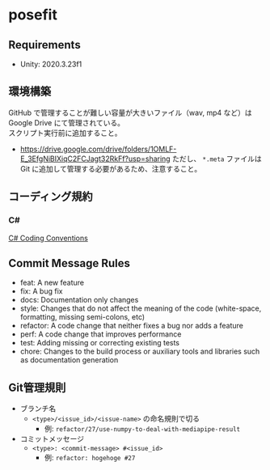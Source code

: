 # posefit

## Requirements
* Unity: 2020.3.23f1

## 環境構築
GitHub で管理することが難しい容量が大きいファイル（wav, mp4 など）は Google Drive にて管理されている。  
スクリプト実行前に追加すること。
* https://drive.google.com/drive/folders/1OMLF-E_3EfgNiBIXiqC2FCJagt32RkFf?usp=sharing
ただし、 `*.meta` ファイルは Git に追加して管理する必要があるため、注意すること。

## コーディング規約
### C#
[C# Coding Conventions](https://docs.microsoft.com/en-us/dotnet/csharp/fundamentals/coding-style/coding-conventions)

## Commit Message Rules
* feat: A new feature
* fix: A bug fix
* docs: Documentation only changes 
* style: Changes that do not affect the meaning of the code (white-space, formatting, missing semi-colons, etc)
* refactor: A code change that neither fixes a bug nor adds a feature
* perf: A code change that improves performance
* test: Adding missing or correcting existing tests
* chore: Changes to the build process or auxiliary tools and libraries such as documentation generation

## Git管理規則
* ブランチ名
  * `<type>/<issue_id>/<issue-name>` の命名規則で切る
    * 例: `refactor/27/use-numpy-to-deal-with-mediapipe-result`
* コミットメッセージ
  * `<type>: <commit-message> #<issue_id>`
    * 例: `refactor: hogehoge #27`
